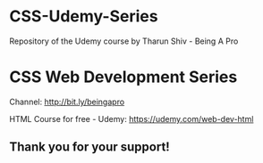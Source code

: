 # CSS-Udemy-Series
Repository of the Udemy course by Tharun Shiv - Being A Pro

# CSS Web Development Series
Channel:
    http://bit.ly/beingapro

HTML Course for free - Udemy:
    https://udemy.com/web-dev-html

## Thank you for your support!

